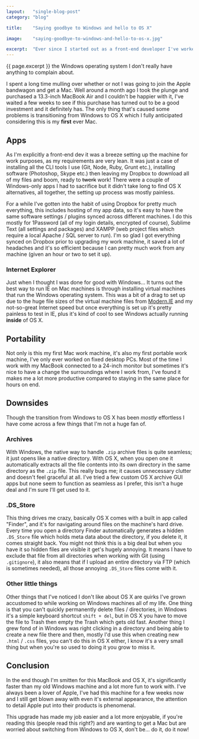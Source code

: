 ```yaml
---
layout:   "single-blog-post"
category: "blog"

title:    "Saying goodbye to Windows and hello to OS X"

image:    "saying-goodbye-to-windows-and-hello-to-os-x.jpg"

excerpt:  "Ever since I started out as a front-end developer I've worked on a PC running Windows, it's served me well over the years, despite all the issues that most people in this industry seem to have with"
---
```


{{ page.excerpt }} the Windows operating system I don't really have anything to complain about.

I spent a long time mulling over whether or not I was going to join the Apple bandwagon and get a Mac. Well around a month ago I took the plunge and purchased a 13.3-inch MacBook Air and I couldn't be happier with it, I've waited a few weeks to see if this purchase has turned out to be a good investment and it definitely has. The only thing that's caused some problems is transitioning from Windows to OS X which I fully anticipated considering this is my **first** ever Mac.

## Apps

As I'm explicitly a front-end dev it was a breeze setting up the machine for work purposes, as my requirements are very lean. It was just a case of installing all the CLI tools I use (Git, Node, Ruby, Grunt etc.), installing software (Photoshop, Skype etc.) then leaving my Dropbox to download all of my files and boom, ready to <del>twerk</del> work! There were a couple of Windows-only apps I had to sacrifice but it didn't take long to find OS X alternatives, all together, the setting up process was mostly painless.

For a while I've gotten into the habit of using Dropbox for pretty much everything, this includes hosting of my app data, so it's easy to have the same software settings / plugins synced across different machines. I do this mostly for 1Password (all of my login details, encrypted of course), Sublime Text (all settings and packages) and XAMPP (web project files which require a local Apache / SQL server to run). I'm so glad I got everything synced on Dropbox prior to upgrading my work machine, it saved a lot of headaches and it's so efficient because I can pretty much work from any machine (given an hour or two to set it up).

### Internet Explorer

Just when I thought I was done for good with Windows... It turns out the best way to run IE on Mac machines is through installing virtual machines that run the Windows operating system. This was a bit of a drag to set up due to the huge file sizes of the virtual machine files from [Modern.IE](http://modern.ie) and my not-so-great Internet speed but once everything is set up it's pretty painless to test in IE, plus it's kind of cool to see Windows actually running **inside** of OS X.

## Portability

Not only is this my first Mac work machine, it's also my first portable work machine, I've only ever worked on fixed desktop PCs. Most of the time I work with my MacBook connected to a 24-inch monitor but sometimes it's nice to have a change the surroundings where I work from, I've found it makes me a lot more productive compared to staying in the same place for hours on end.

## Downsides

Though the transition from Windows to OS X has been *mostly* effortless I have come across a few things that I'm not a huge fan of.

### Archives

With Windows, the native way to handle `.zip` archive files is quite seamless; it just opens like a native directory. With OS X, when you open one it automatically extracts all the file contents into its own directory in the same directory as the `.zip` file. This really bugs me; it causes unnecessary clutter and doesn't feel graceful at all. I've tried a few custom OS X archive GUI apps but none seem to function as seamless as I prefer, this isn't a huge deal and I'm sure I'll get used to it.

### .DS_Store

This thing drives me crazy, basically OS X comes with a built in app called "Finder", and it's for navigating around files on the machine's hard drive. Every time you open a directory Finder automatically generates a hidden `.DS_Store` file which holds meta data about the directory, if you delete it, it comes straight back. You might not think this is a big deal but when you have it so hidden files are visible it get's hugely annoying. It means I have to exclude that file from all directories when working with Git (using `.gitignore`), it also means that if I upload an entire directory via FTP (which is sometimes needed), all those annoying `.DS_Store` files come with it.

### Other little things

Other things that I've noticed I don't like about OS X are quirks I've grown accustomed to while working on Windows machines all of my life. One thing is that you can't quickly permanently delete files / directories, in Windows it's a simple keyboard shortcut `shift + del`, but in OS X you have to move the file to Trash then empty the Trash which gets old fast. Another thing I grew fond of in Windows was right clicking in a directory and being able to create a new file there and then, mostly I'd use this when creating new `.html` / `.css` files, you can't do this in OS X either, I know it's a very small thing but when you're so used to doing it you grow to miss it.

## Conclusion

In the end though I'm smitten for this MacBook and OS X, it's significantly faster than my old Windows machine and a lot more fun to work with. I've always been a lover of Apple, I've had this machine for a few weeks now and I still get blown away with even it's external appearance, the attention to detail Apple put into their products is phenomenal.

This upgrade has made my job easier and a lot more enjoyable, if you're reading this (people read this right?) and are wanting to get a Mac but are worried about switching from Windows to OS X, don't be... do it, do it now!